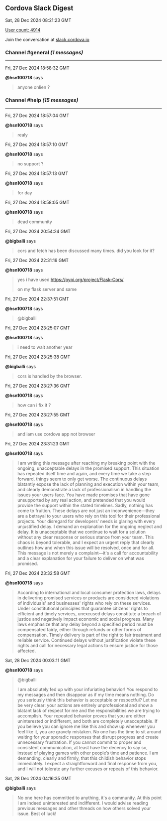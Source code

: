## Cordova Slack Digest
Sat, 28 Dec 2024 08:21:23 GMT

[User count: 4914](https://cordova.slack.com/)


Join the conversation at [slack.cordova.io](http://slack.cordova.io/)

### __Channel #general__ _(1 messages)_
---

Fri, 27 Dec 2024 18:58:32 GMT

__@hsn100718__ says 
> anyone onlien ?
> 

### __Channel #help__ _(15 messages)_
---

Fri, 27 Dec 2024 18:57:04 GMT

__@hsn100718__ says 
> realy
> 

Fri, 27 Dec 2024 18:57:10 GMT

__@hsn100718__ says 
> no support ?
> 

Fri, 27 Dec 2024 18:57:13 GMT

__@hsn100718__ says 
> for day
> 

Fri, 27 Dec 2024 18:58:05 GMT

__@hsn100718__ says 
> dead community
> 

Fri, 27 Dec 2024 20:54:24 GMT

__@bigballi__ says 
> cors and fetch has been discussed many times. did you look for it?
> 

Fri, 27 Dec 2024 22:31:16 GMT

__@hsn100718__ says 
> yes i have used <https://pypi.org/project/Flask-Cors/>
> 
> on my flask server and same
> 

Fri, 27 Dec 2024 22:37:51 GMT

__@hsn100718__ says 
> @bigballi
> 

Fri, 27 Dec 2024 23:25:07 GMT

__@hsn100718__ says 
> i need to wait another year
> 

Fri, 27 Dec 2024 23:25:38 GMT

__@bigballi__ says 
> cors is handled by the browser.
> 

Fri, 27 Dec 2024 23:27:36 GMT

__@hsn100718__ says 
> how can i fix it ?
> 

Fri, 27 Dec 2024 23:27:55 GMT

__@hsn100718__ says 
> and iam use cordova app not browser
> 

Fri, 27 Dec 2024 23:31:23 GMT

__@hsn100718__ says 
> I am writing this message after reaching my breaking point with the ongoing, unacceptable delays in the promised support. This situation has repeated itself time and again, and every time we take a step forward, things seem to only get worse. The continuous delays blatantly expose the lack of planning and execution within your team, and clearly demonstrate a lack of professionalism in handling the issues your users face.
> You have made promises that have gone unsupported by any real action, and pretended that you would provide the support within the stated timelines. Sadly, nothing has come to fruition. These delays are not just an inconvenience—they are a betrayal to your users who rely on this tool for their professional projects. Your disregard for developers' needs is glaring with every unjustified delay.
> I demand an explanation for the ongoing neglect and delay. It is unacceptable that we continue to wait for a solution without any clear response or serious stance from your team. This chaos is beyond tolerable, and I expect an urgent reply that clearly outlines how and when this issue will be resolved, once and for all.
> This message is not merely a complaint—it's a call for accountability and a clear explanation for your failure to deliver on what was promised.
> 

Fri, 27 Dec 2024 23:32:58 GMT

__@hsn100718__ says 
> According to international and local consumer protection laws, delays in delivering promised services or products are considered violations of individuals' and businesses' rights who rely on these services. Under constitutional principles that guarantee citizens' rights to efficient and timely services, unexcused delays constitute a breach of justice and negatively impact economic and social progress.
> Many laws emphasize that any delay beyond a specified period must be compensated fairly, either through refunds or other forms of compensation. Timely delivery is part of the right to fair treatment and reliable service. Continued delays without justification violate these rights and call for necessary legal actions to ensure justice for those affected.
> 

Sat, 28 Dec 2024 00:03:11 GMT

__@hsn100718__ says 
> @bigballi
> 
> I am absolutely fed up with your infuriating behavior! You respond to my messages and then disappear as if my time means nothing. Do you seriously think this behavior is acceptable or respectful? Let me be very clear: your actions are entirely unprofessional and show a blatant lack of respect for me and the responsibilities we are trying to accomplish.
> Your repeated behavior proves that you are either uninterested or indifferent, and both are completely unacceptable. If you believe you can ignore me like this and show up whenever you feel like it, you are gravely mistaken. No one has the time to sit around waiting for your sporadic responses that disrupt progress and create unnecessary frustration.
> If you cannot commit to proper and consistent communication, at least have the decency to say so, instead of playing games with other people’s time and patience. I am demanding, clearly and firmly, that this childish behavior stops immediately.
> I expect a straightforward and final response from you, and I will not tolerate any further excuses or repeats of this behavior.
> 

Sat, 28 Dec 2024 04:16:35 GMT

__@bigballi__ says 
> No one here has committed to anything, it's a community.
> At this point I am indeed uninterested and indifferent.
> I would advise reading previous messages and other threads on how others solved your issue.
> Best of luck!
> 
